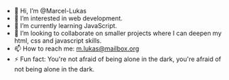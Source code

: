 - 👋 Hi, I’m @Marcel-Lukas
- 👀 I’m interested in web development.
- 🌱 I’m currently learning JavaScript.
- 💞️ I’m looking to collaborate on smaller projects where I can deepen my html, css and javascript skills.
- 📫 How to reach me: m.lukas@mailbox.org
- ⚡ Fun fact: You're not afraid of being alone in the dark, you're afraid of not being alone in the dark.
